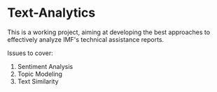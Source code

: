 # Text-Analytics

This is a working project, aiming at developing the best approaches to effectively analyze IMF's technical assistance reports.

Issues to cover:
1. Sentiment Analysis
2. Topic Modeling
3. Text Similarity 
